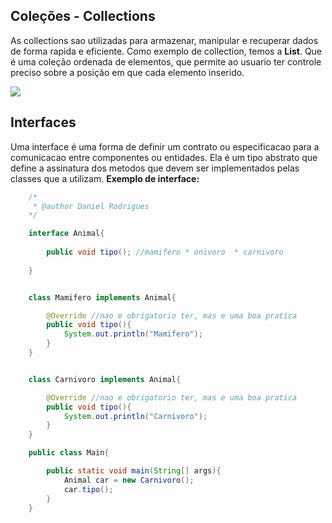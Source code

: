 ## Coleções - Collections

As collections sao utilizadas para armazenar,  manipular e recuperar dados de forma rapida e eficiente.
Como exemplo de collection, temos  a **List**. Que é uma coleção ordenada de elementos, que permite ao usuario ter controle preciso sobre a posição em que cada elemento inserido.

<img src="https://hermes.digitalinnovation.one/articles/cover/7135f29f-80d6-4521-babe-3c129d8ac21a.png">

## Interfaces

Uma interface é uma forma de definir um contrato ou especificacao para a comunicacao entre componentes ou entidades. Ela é um tipo abstrato que define a assinatura dos metodos que devem ser implementados pelas classes que a utilizam. **Exemplo de interface:**

```java
    /*
     * @author Daniel Rodrigues
    */

    interface Animal{
        
        public void tipo(); //mamifero * onivoro  * carnivoro
    
    }


    class Mamifero implements Animal{

        @Override //nao e obrigatorio ter, mas e uma boa pratica
        public void tipo(){
            System.out.println("Mamifero");
        }
    }


    class Carnivoro implements Animal{

        @Override //nao e obrigatorio ter, mas e uma boa pratica
        public void tipo(){
            System.out.println("Carnivoro");
        }
    }

    public class Main{

        public static void main(String[] args){
            Animal car = new Carnivoro();
            car.tipo();
        }
    }
```